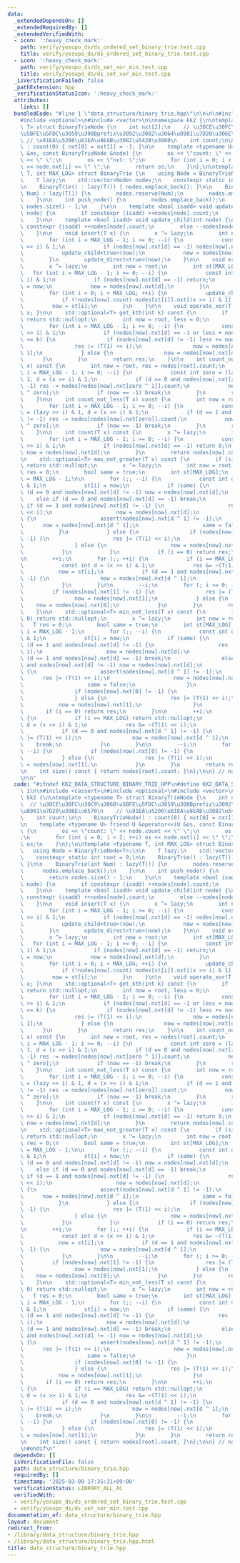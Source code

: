 ```yaml
---
data:
  _extendedDependsOn: []
  _extendedRequiredBy: []
  _extendedVerifiedWith:
  - icon: ':heavy_check_mark:'
    path: verify/yosupo_ds/ds_ordered_set_binary_trie.test.cpp
    title: verify/yosupo_ds/ds_ordered_set_binary_trie.test.cpp
  - icon: ':heavy_check_mark:'
    path: verify/yosupo_ds/ds_set_xor_min.test.cpp
    title: verify/yosupo_ds/ds_set_xor_min.test.cpp
  _isVerificationFailed: false
  _pathExtension: hpp
  _verificationStatusIcon: ':heavy_check_mark:'
  attributes:
    links: []
  bundledCode: "#line 1 \"data_structure/binary_trie.hpp\"\n\n\n\n#include <cassert>\n\
    #include <optional>\n#include <vector>\n\nnamespace kk2 {\n\ntemplate <typename\
    \ T> struct BinaryTrieNode {\n    int nxt[2];\n    // \u30CE\u30FC\u30C9\u306B\
    \u5BFE\u5FDC\u3059\u308Bprefix\u3092\u3082\u3064\u8981\u7D20\u306E\u6570\n   \
    \ // \u81EA\u5206\u81EA\u8EAB\u3082\u542B\u3080\n    int count;\n\n    BinaryTrieNode()\
    \ : count(0) { nxt[0] = nxt[1] = -1; }\n\n    template <typename U> friend U &operator<<(U\
    \ &os, const BinaryTrieNode &node) {\n        os << \"count: \" << node.count\
    \ << \" \";\n        os << \"nxt: \";\n        for (int i = 0; i < 2; ++i) os\
    \ << node.nxt[i] << \" \";\n        return os;\n    }\n};\n\ntemplate <typename\
    \ T, int MAX_LOG> struct BinaryTrie {\n    using Node = BinaryTrieNode<T>;\n\n\
    \    T lazy;\n    std::vector<Node> nodes;\n    constexpr static int root = 0;\n\
    \n    BinaryTrie() : lazy(T()) { nodes.emplace_back(); }\n\n    BinaryTrie(int\
    \ Num) : lazy(T()) {\n        nodes.reserve(Num);\n        nodes.emplace_back();\n\
    \    }\n\n    int push_node() {\n        nodes.emplace_back();\n        return\
    \ nodes.size() - 1;\n    }\n\n    template <bool isadd> void update_direct(int\
    \ node) {\n        if constexpr (isadd) ++nodes[node].count;\n        else --nodes[node].count;\n\
    \    }\n\n    template <bool isadd> void update_child(int node) {\n        if\
    \ constexpr (isadd) ++nodes[node].count;\n        else --nodes[node].count;\n\
    \    }\n\n    void insert(T x) {\n        x ^= lazy;\n        int now = root;\n\
    \        for (int i = MAX_LOG - 1; i >= 0; --i) {\n            const int d = (x\
    \ >> i) & 1;\n            if (nodes[now].nxt[d] == -1) nodes[now].nxt[d] = push_node();\n\
    \            update_child<true>(now);\n            now = nodes[now].nxt[d];\n\
    \        }\n        update_direct<true>(now);\n    }\n\n    void erase(T x) {\n\
    \        x ^= lazy;\n        int now = root;\n        int st[MAX_LOG];\n     \
    \   for (int i = MAX_LOG - 1; i >= 0; --i) {\n            const int d = (x >>\
    \ i) & 1;\n            if (nodes[now].nxt[d] == -1) return;\n            st[i]\
    \ = now;\n            now = nodes[now].nxt[d];\n        }\n        update_direct<false>(now);\n\
    \        for (int i = 0; i < MAX_LOG; ++i) {\n            update_child<false>(st[i]);\n\
    \            if (!nodes[now].count) nodes[st[i]].nxt[(x >> i) & 1] = -1;\n   \
    \         now = st[i];\n        }\n    }\n\n    void operate_xor(T x) { lazy ^=\
    \ x; }\n\n    std::optional<T> get_kth(int k) const {\n        if (k >= nodes[root].count)\
    \ return std::nullopt;\n        int now = root, less = 0;\n        T res = 0;\n\
    \        for (int i = MAX_LOG - 1; i >= 0; --i) {\n            const int d = (lazy\
    \ >> i) & 1;\n            if (nodes[now].nxt[d] == -1 or less + nodes[nodes[now].nxt[d]].count\
    \ <= k) {\n                if (nodes[now].nxt[d] != -1) less += nodes[nodes[now].nxt[d]].count;\n\
    \                res |= (T(1) << i);\n                now = nodes[now].nxt[d ^\
    \ 1];\n            } else {\n                now = nodes[now].nxt[d];\n      \
    \      }\n        }\n        return res;\n    }\n\n    int count_not_greater(T\
    \ x) const {\n        int now = root, res = nodes[root].count;\n        for (int\
    \ i = MAX_LOG - 1; i >= 0; --i) {\n            const int zero = (lazy >> i) &\
    \ 1, d = (x >> i) & 1;\n            if (d == 0 and nodes[now].nxt[zero ^ 1] !=\
    \ -1) res -= nodes[nodes[now].nxt[zero ^ 1]].count;\n            now = nodes[now].nxt[d\
    \ ^ zero];\n            if (now == -1) break;\n        }\n        return res;\n\
    \    }\n\n    int count_not_less(T x) const {\n        int now = root, res = nodes[root].count;\n\
    \        for (int i = MAX_LOG - 1; i >= 0; --i) {\n            const int zero\
    \ = (lazy >> i) & 1, d = (x >> i) & 1;\n            if (d == 1 and nodes[now].nxt[zero]\
    \ != -1) res -= nodes[nodes[now].nxt[zero]].count;\n            now = nodes[now].nxt[d\
    \ ^ zero];\n            if (now == -1) break;\n        }\n        return res;\n\
    \    }\n\n    int count(T x) const {\n        x ^= lazy;\n        int now = root;\n\
    \        for (int i = MAX_LOG - 1; i >= 0; --i) {\n            const int d = (x\
    \ >> i) & 1;\n            if (nodes[now].nxt[d] == -1) return 0;\n           \
    \ now = nodes[now].nxt[d];\n        }\n        return nodes[now].count;\n    }\n\
    \n    std::optional<T> max_not_greater(T x) const {\n        if (size() == 0)\
    \ return std::nullopt;\n        x ^= lazy;\n        int now = root;\n        T\
    \ res = 0;\n        bool same = true;\n        int st[MAX_LOG];\n        int i\
    \ = MAX_LOG - 1;\n\n        for (;; --i) {\n            const int d = (x >> i)\
    \ & 1;\n            st[i] = now;\n            if (same) {\n                if\
    \ (d == 0 and nodes[now].nxt[d] != -1) now = nodes[now].nxt[d];\n            \
    \    else if (d == 0 and nodes[now].nxt[d] == -1) break;\n                else\
    \ if (d == 1 and nodes[now].nxt[d] != -1) {\n                    res |= (T(1)\
    \ << i);\n                    now = nodes[now].nxt[d];\n                } else\
    \ {\n                    assert(nodes[now].nxt[d ^ 1] != -1);\n              \
    \      now = nodes[now].nxt[d ^ 1];\n                    same = false;\n     \
    \           }\n            } else {\n                if (nodes[now].nxt[1] !=\
    \ -1) {\n                    res |= (T(1) << i);\n                    now = nodes[now].nxt[1];\n\
    \                } else {\n                    now = nodes[now].nxt[0];\n    \
    \            }\n            }\n            if (i == 0) return res;\n        }\n\
    \n        ++i;\n        for (;; ++i) {\n            if (i == MAX_LOG) return std::nullopt;\n\
    \            const int d = (x >> i) & 1;\n            res &= ~(T(1) << i);\n \
    \           now = st[i];\n            if (d == 1 and nodes[now].nxt[d ^ 1] !=\
    \ -1) {\n                now = nodes[now].nxt[d ^ 1];\n                break;\n\
    \            }\n        }\n\n        --i;\n        for (; i >= 0; --i) {\n   \
    \         if (nodes[now].nxt[1] != -1) {\n                res |= (T(1) << i);\n\
    \                now = nodes[now].nxt[1];\n            } else {\n            \
    \    now = nodes[now].nxt[0];\n            }\n        }\n        return res;\n\
    \    }\n\n    std::optional<T> min_not_less(T x) const {\n        if (size() ==\
    \ 0) return std::nullopt;\n        x ^= lazy;\n        int now = root;\n     \
    \   T res = 0;\n        bool same = true;\n        int st[MAX_LOG];\n        int\
    \ i = MAX_LOG - 1;\n        for (;; --i) {\n            const int d = (x >> i)\
    \ & 1;\n            st[i] = now;\n            if (same) {\n                if\
    \ (d == 1 and nodes[now].nxt[d] != -1) {\n                    res |= (T(1) <<\
    \ i);\n                    now = nodes[now].nxt[d];\n                } else if\
    \ (d == 1 and nodes[now].nxt[d] == -1) break;\n                else if (d == 0\
    \ and nodes[now].nxt[d] != -1) now = nodes[now].nxt[d];\n                else\
    \ {\n                    assert(nodes[now].nxt[d ^ 1] != -1);\n              \
    \      res |= (T(1) << i);\n                    now = nodes[now].nxt[d ^ 1];\n\
    \                    same = false;\n                }\n            } else {\n\
    \                if (nodes[now].nxt[0] != -1) {\n                    now = nodes[now].nxt[0];\n\
    \                } else {\n                    res |= (T(1) << i);\n         \
    \           now = nodes[now].nxt[1];\n                }\n            }\n     \
    \       if (i == 0) return res;\n        }\n\n        ++i;\n        for (;; ++i)\
    \ {\n            if (i == MAX_LOG) return std::nullopt;\n            const int\
    \ d = (x >> i) & 1;\n            res &= ~(T(1) << i);\n            now = st[i];\n\
    \            if (d == 0 and nodes[now].nxt[d ^ 1] != -1) {\n                res\
    \ |= (T(1) << i);\n                now = nodes[now].nxt[d ^ 1];\n            \
    \    break;\n            }\n        }\n\n        --i;\n        for (; i >= 0;\
    \ --i) {\n            if (nodes[now].nxt[0] != -1) {\n                now = nodes[now].nxt[0];\n\
    \            } else {\n                res |= (T(1) << i);\n                now\
    \ = nodes[now].nxt[1];\n            }\n        }\n        return res;\n    }\n\
    \n    int size() const { return nodes[root].count; }\n};\n\n} // namespace kk2\n\
    \n\n"
  code: "#ifndef KK2_DATA_STRUCTURE_BINARY_TRIE_HPP\n#define KK2_DATA_STRUCTURE_BINARY_TRIE_HPP\
    \ 1\n\n#include <cassert>\n#include <optional>\n#include <vector>\n\nnamespace\
    \ kk2 {\n\ntemplate <typename T> struct BinaryTrieNode {\n    int nxt[2];\n  \
    \  // \u30CE\u30FC\u30C9\u306B\u5BFE\u5FDC\u3059\u308Bprefix\u3092\u3082\u3064\
    \u8981\u7D20\u306E\u6570\n    // \u81EA\u5206\u81EA\u8EAB\u3082\u542B\u3080\n\
    \    int count;\n\n    BinaryTrieNode() : count(0) { nxt[0] = nxt[1] = -1; }\n\
    \n    template <typename U> friend U &operator<<(U &os, const BinaryTrieNode &node)\
    \ {\n        os << \"count: \" << node.count << \" \";\n        os << \"nxt: \"\
    ;\n        for (int i = 0; i < 2; ++i) os << node.nxt[i] << \" \";\n        return\
    \ os;\n    }\n};\n\ntemplate <typename T, int MAX_LOG> struct BinaryTrie {\n \
    \   using Node = BinaryTrieNode<T>;\n\n    T lazy;\n    std::vector<Node> nodes;\n\
    \    constexpr static int root = 0;\n\n    BinaryTrie() : lazy(T()) { nodes.emplace_back();\
    \ }\n\n    BinaryTrie(int Num) : lazy(T()) {\n        nodes.reserve(Num);\n  \
    \      nodes.emplace_back();\n    }\n\n    int push_node() {\n        nodes.emplace_back();\n\
    \        return nodes.size() - 1;\n    }\n\n    template <bool isadd> void update_direct(int\
    \ node) {\n        if constexpr (isadd) ++nodes[node].count;\n        else --nodes[node].count;\n\
    \    }\n\n    template <bool isadd> void update_child(int node) {\n        if\
    \ constexpr (isadd) ++nodes[node].count;\n        else --nodes[node].count;\n\
    \    }\n\n    void insert(T x) {\n        x ^= lazy;\n        int now = root;\n\
    \        for (int i = MAX_LOG - 1; i >= 0; --i) {\n            const int d = (x\
    \ >> i) & 1;\n            if (nodes[now].nxt[d] == -1) nodes[now].nxt[d] = push_node();\n\
    \            update_child<true>(now);\n            now = nodes[now].nxt[d];\n\
    \        }\n        update_direct<true>(now);\n    }\n\n    void erase(T x) {\n\
    \        x ^= lazy;\n        int now = root;\n        int st[MAX_LOG];\n     \
    \   for (int i = MAX_LOG - 1; i >= 0; --i) {\n            const int d = (x >>\
    \ i) & 1;\n            if (nodes[now].nxt[d] == -1) return;\n            st[i]\
    \ = now;\n            now = nodes[now].nxt[d];\n        }\n        update_direct<false>(now);\n\
    \        for (int i = 0; i < MAX_LOG; ++i) {\n            update_child<false>(st[i]);\n\
    \            if (!nodes[now].count) nodes[st[i]].nxt[(x >> i) & 1] = -1;\n   \
    \         now = st[i];\n        }\n    }\n\n    void operate_xor(T x) { lazy ^=\
    \ x; }\n\n    std::optional<T> get_kth(int k) const {\n        if (k >= nodes[root].count)\
    \ return std::nullopt;\n        int now = root, less = 0;\n        T res = 0;\n\
    \        for (int i = MAX_LOG - 1; i >= 0; --i) {\n            const int d = (lazy\
    \ >> i) & 1;\n            if (nodes[now].nxt[d] == -1 or less + nodes[nodes[now].nxt[d]].count\
    \ <= k) {\n                if (nodes[now].nxt[d] != -1) less += nodes[nodes[now].nxt[d]].count;\n\
    \                res |= (T(1) << i);\n                now = nodes[now].nxt[d ^\
    \ 1];\n            } else {\n                now = nodes[now].nxt[d];\n      \
    \      }\n        }\n        return res;\n    }\n\n    int count_not_greater(T\
    \ x) const {\n        int now = root, res = nodes[root].count;\n        for (int\
    \ i = MAX_LOG - 1; i >= 0; --i) {\n            const int zero = (lazy >> i) &\
    \ 1, d = (x >> i) & 1;\n            if (d == 0 and nodes[now].nxt[zero ^ 1] !=\
    \ -1) res -= nodes[nodes[now].nxt[zero ^ 1]].count;\n            now = nodes[now].nxt[d\
    \ ^ zero];\n            if (now == -1) break;\n        }\n        return res;\n\
    \    }\n\n    int count_not_less(T x) const {\n        int now = root, res = nodes[root].count;\n\
    \        for (int i = MAX_LOG - 1; i >= 0; --i) {\n            const int zero\
    \ = (lazy >> i) & 1, d = (x >> i) & 1;\n            if (d == 1 and nodes[now].nxt[zero]\
    \ != -1) res -= nodes[nodes[now].nxt[zero]].count;\n            now = nodes[now].nxt[d\
    \ ^ zero];\n            if (now == -1) break;\n        }\n        return res;\n\
    \    }\n\n    int count(T x) const {\n        x ^= lazy;\n        int now = root;\n\
    \        for (int i = MAX_LOG - 1; i >= 0; --i) {\n            const int d = (x\
    \ >> i) & 1;\n            if (nodes[now].nxt[d] == -1) return 0;\n           \
    \ now = nodes[now].nxt[d];\n        }\n        return nodes[now].count;\n    }\n\
    \n    std::optional<T> max_not_greater(T x) const {\n        if (size() == 0)\
    \ return std::nullopt;\n        x ^= lazy;\n        int now = root;\n        T\
    \ res = 0;\n        bool same = true;\n        int st[MAX_LOG];\n        int i\
    \ = MAX_LOG - 1;\n\n        for (;; --i) {\n            const int d = (x >> i)\
    \ & 1;\n            st[i] = now;\n            if (same) {\n                if\
    \ (d == 0 and nodes[now].nxt[d] != -1) now = nodes[now].nxt[d];\n            \
    \    else if (d == 0 and nodes[now].nxt[d] == -1) break;\n                else\
    \ if (d == 1 and nodes[now].nxt[d] != -1) {\n                    res |= (T(1)\
    \ << i);\n                    now = nodes[now].nxt[d];\n                } else\
    \ {\n                    assert(nodes[now].nxt[d ^ 1] != -1);\n              \
    \      now = nodes[now].nxt[d ^ 1];\n                    same = false;\n     \
    \           }\n            } else {\n                if (nodes[now].nxt[1] !=\
    \ -1) {\n                    res |= (T(1) << i);\n                    now = nodes[now].nxt[1];\n\
    \                } else {\n                    now = nodes[now].nxt[0];\n    \
    \            }\n            }\n            if (i == 0) return res;\n        }\n\
    \n        ++i;\n        for (;; ++i) {\n            if (i == MAX_LOG) return std::nullopt;\n\
    \            const int d = (x >> i) & 1;\n            res &= ~(T(1) << i);\n \
    \           now = st[i];\n            if (d == 1 and nodes[now].nxt[d ^ 1] !=\
    \ -1) {\n                now = nodes[now].nxt[d ^ 1];\n                break;\n\
    \            }\n        }\n\n        --i;\n        for (; i >= 0; --i) {\n   \
    \         if (nodes[now].nxt[1] != -1) {\n                res |= (T(1) << i);\n\
    \                now = nodes[now].nxt[1];\n            } else {\n            \
    \    now = nodes[now].nxt[0];\n            }\n        }\n        return res;\n\
    \    }\n\n    std::optional<T> min_not_less(T x) const {\n        if (size() ==\
    \ 0) return std::nullopt;\n        x ^= lazy;\n        int now = root;\n     \
    \   T res = 0;\n        bool same = true;\n        int st[MAX_LOG];\n        int\
    \ i = MAX_LOG - 1;\n        for (;; --i) {\n            const int d = (x >> i)\
    \ & 1;\n            st[i] = now;\n            if (same) {\n                if\
    \ (d == 1 and nodes[now].nxt[d] != -1) {\n                    res |= (T(1) <<\
    \ i);\n                    now = nodes[now].nxt[d];\n                } else if\
    \ (d == 1 and nodes[now].nxt[d] == -1) break;\n                else if (d == 0\
    \ and nodes[now].nxt[d] != -1) now = nodes[now].nxt[d];\n                else\
    \ {\n                    assert(nodes[now].nxt[d ^ 1] != -1);\n              \
    \      res |= (T(1) << i);\n                    now = nodes[now].nxt[d ^ 1];\n\
    \                    same = false;\n                }\n            } else {\n\
    \                if (nodes[now].nxt[0] != -1) {\n                    now = nodes[now].nxt[0];\n\
    \                } else {\n                    res |= (T(1) << i);\n         \
    \           now = nodes[now].nxt[1];\n                }\n            }\n     \
    \       if (i == 0) return res;\n        }\n\n        ++i;\n        for (;; ++i)\
    \ {\n            if (i == MAX_LOG) return std::nullopt;\n            const int\
    \ d = (x >> i) & 1;\n            res &= ~(T(1) << i);\n            now = st[i];\n\
    \            if (d == 0 and nodes[now].nxt[d ^ 1] != -1) {\n                res\
    \ |= (T(1) << i);\n                now = nodes[now].nxt[d ^ 1];\n            \
    \    break;\n            }\n        }\n\n        --i;\n        for (; i >= 0;\
    \ --i) {\n            if (nodes[now].nxt[0] != -1) {\n                now = nodes[now].nxt[0];\n\
    \            } else {\n                res |= (T(1) << i);\n                now\
    \ = nodes[now].nxt[1];\n            }\n        }\n        return res;\n    }\n\
    \n    int size() const { return nodes[root].count; }\n};\n\n} // namespace kk2\n\
    \n#endif\n"
  dependsOn: []
  isVerificationFile: false
  path: data_structure/binary_trie.hpp
  requiredBy: []
  timestamp: '2025-03-09 17:35:31+09:00'
  verificationStatus: LIBRARY_ALL_AC
  verifiedWith:
  - verify/yosupo_ds/ds_ordered_set_binary_trie.test.cpp
  - verify/yosupo_ds/ds_set_xor_min.test.cpp
documentation_of: data_structure/binary_trie.hpp
layout: document
redirect_from:
- /library/data_structure/binary_trie.hpp
- /library/data_structure/binary_trie.hpp.html
title: data_structure/binary_trie.hpp
---
```


